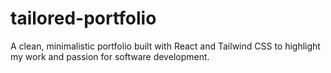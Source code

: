 # tailored-portfolio
A clean, minimalistic portfolio built with React and Tailwind CSS to highlight my work and passion for software development.
